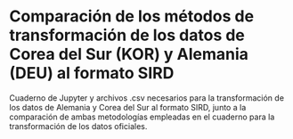 # Comparación de los métodos de transformación de los datos de Corea del Sur (KOR) y Alemania (DEU) al formato SIRD
Cuaderno de Jupyter y archivos .csv necesarios para la transformación de los datos de Alemania y Corea del Sur al formato SIRD, junto a la comparación de ambas metodologías empleadas en el cuaderno para la transformación de los datos oficiales.
